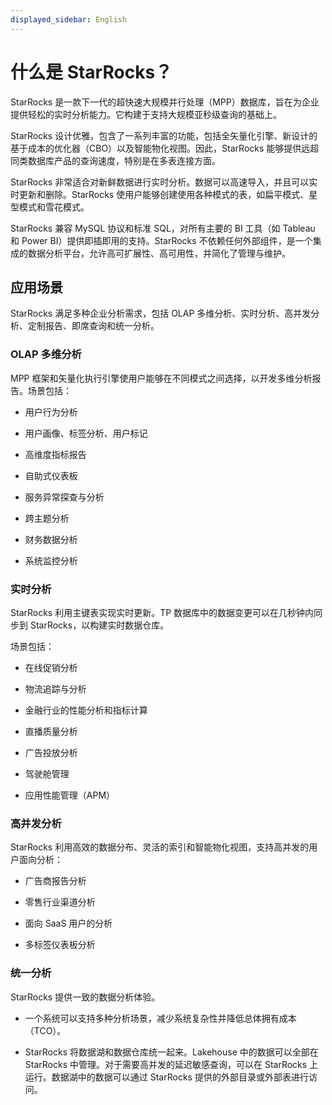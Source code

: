 ```yaml
---
displayed_sidebar: English
---
```


# 什么是 StarRocks？

StarRocks 是一款下一代的超快速大规模并行处理（MPP）数据库，旨在为企业提供轻松的实时分析能力。它构建于支持大规模亚秒级查询的基础上。

StarRocks 设计优雅，包含了一系列丰富的功能，包括全矢量化引擎、新设计的基于成本的优化器（CBO）以及智能物化视图。因此，StarRocks 能够提供远超同类数据库产品的查询速度，特别是在多表连接方面。

StarRocks 非常适合对新鲜数据进行实时分析。数据可以高速导入，并且可以实时更新和删除。StarRocks 使用户能够创建使用各种模式的表，如扁平模式、星型模式和雪花模式。

StarRocks 兼容 MySQL 协议和标准 SQL，对所有主要的 BI 工具（如 Tableau 和 Power BI）提供即插即用的支持。StarRocks 不依赖任何外部组件，是一个集成的数据分析平台，允许高可扩展性、高可用性，并简化了管理与维护。

## 应用场景

StarRocks 满足多种企业分析需求，包括 OLAP 多维分析、实时分析、高并发分析、定制报告、即席查询和统一分析。

### OLAP 多维分析

MPP 框架和矢量化执行引擎使用户能够在不同模式之间选择，以开发多维分析报告。场景包括：

- 用户行为分析

- 用户画像、标签分析、用户标记

- 高维度指标报告

- 自助式仪表板

- 服务异常探查与分析

- 跨主题分析

- 财务数据分析

- 系统监控分析

### 实时分析

StarRocks 利用主键表实现实时更新。TP 数据库中的数据变更可以在几秒钟内同步到 StarRocks，以构建实时数据仓库。

场景包括：

- 在线促销分析

- 物流追踪与分析

- 金融行业的性能分析和指标计算

- 直播质量分析

- 广告投放分析

- 驾驶舱管理

- 应用性能管理（APM）

### 高并发分析

StarRocks 利用高效的数据分布、灵活的索引和智能物化视图，支持高并发的用户面向分析：

- 广告商报告分析

- 零售行业渠道分析

- 面向 SaaS 用户的分析

- 多标签仪表板分析

### 统一分析

StarRocks 提供一致的数据分析体验。

- 一个系统可以支持多种分析场景，减少系统复杂性并降低总体拥有成本（TCO）。

- StarRocks 将数据湖和数据仓库统一起来。Lakehouse 中的数据可以全部在 StarRocks 中管理。对于需要高并发的延迟敏感查询，可以在 StarRocks 上运行。数据湖中的数据可以通过 StarRocks 提供的外部目录或外部表进行访问。